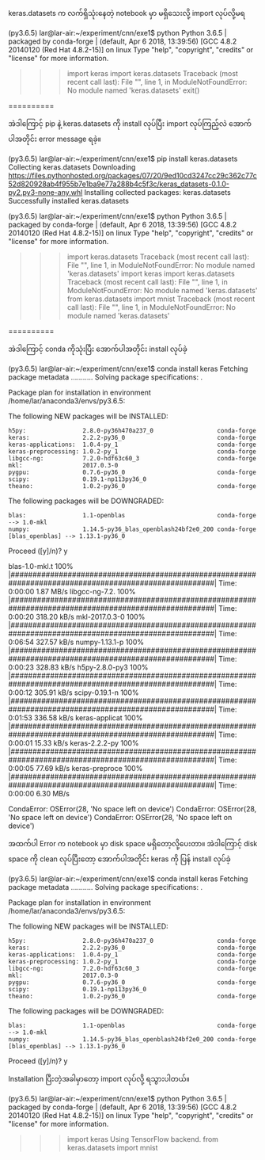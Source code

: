
keras.datasets က လက်ရှိသုံးနေတဲ့ notebook မှာ မရှိသေးလို့ import လုပ်လို့မရ

(py3.6.5) lar@lar-air:~/experiment/cnn/exe1$ python
Python 3.6.5 | packaged by conda-forge | (default, Apr  6 2018, 13:39:56) 
[GCC 4.8.2 20140120 (Red Hat 4.8.2-15)] on linux
Type "help", "copyright", "credits" or "license" for more information.
>>> import keras
>>> import keras.datasets
Traceback (most recent call last):
  File "<stdin>", line 1, in <module>
ModuleNotFoundError: No module named 'keras.datasets'
>>> exit()

==========

အဲဒါကြောင့် pip နဲ့ keras.datasets ကို install လုပ်ပြီး
import လုပ်ကြည့်လဲ အောက်ပါအတိုင်း error message ရခဲ့။

(py3.6.5) lar@lar-air:~/experiment/cnn/exe1$ pip install keras.datasets
Collecting keras.datasets
  Downloading https://files.pythonhosted.org/packages/07/20/9ed10cd3247cc29c362c77c52d820928ab4f955b7e1ba9e77a288b4c5f3c/keras_datasets-0.1.0-py2.py3-none-any.whl
Installing collected packages: keras.datasets
Successfully installed keras.datasets

(py3.6.5) lar@lar-air:~/experiment/cnn/exe1$ python
Python 3.6.5 | packaged by conda-forge | (default, Apr  6 2018, 13:39:56) 
[GCC 4.8.2 20140120 (Red Hat 4.8.2-15)] on linux
Type "help", "copyright", "credits" or "license" for more information.
>>> import keras.datasets
Traceback (most recent call last):
  File "<stdin>", line 1, in <module>
ModuleNotFoundError: No module named 'keras.datasets'
>>> import keras
>>> import keras.datasets
Traceback (most recent call last):
  File "<stdin>", line 1, in <module>
ModuleNotFoundError: No module named 'keras.datasets'
>>> from keras.datasets import mnist
Traceback (most recent call last):
  File "<stdin>", line 1, in <module>
ModuleNotFoundError: No module named 'keras.datasets'

==========

အဲဒါကြောင့် conda ကိုသုံးပြီး အောက်ပါအတိုင်း install လုပ်ခဲ့

(py3.6.5) lar@lar-air:~/experiment/cnn/exe1$ conda install keras
Fetching package metadata ...........
Solving package specifications: .

Package plan for installation in environment /home/lar/anaconda3/envs/py3.6.5:

The following NEW packages will be INSTALLED:

    h5py:                2.8.0-py36h470a237_0                  conda-forge
    keras:               2.2.2-py36_0                          conda-forge
    keras-applications:  1.0.4-py_1                            conda-forge
    keras-preprocessing: 1.0.2-py_1                            conda-forge
    libgcc-ng:           7.2.0-hdf63c60_3                      conda-forge
    mkl:                 2017.0.3-0                                       
    pygpu:               0.7.6-py36_0                          conda-forge
    scipy:               0.19.1-np113py36_0                               
    theano:              1.0.2-py36_0                          conda-forge

The following packages will be DOWNGRADED:

    blas:                1.1-openblas                          conda-forge --> 1.0-mkl      
    numpy:               1.14.5-py36_blas_openblash24bf2e0_200 conda-forge [blas_openblas] --> 1.13.1-py36_0

Proceed ([y]/n)? y

blas-1.0-mkl.t 100% |#######################################################################################################| Time: 0:00:00   1.87 MB/s
libgcc-ng-7.2. 100% |#######################################################################################################| Time: 0:00:20 318.20 kB/s
mkl-2017.0.3-0 100% |#######################################################################################################| Time: 0:06:54 327.57 kB/s
numpy-1.13.1-p 100% |#######################################################################################################| Time: 0:00:23 328.83 kB/s
h5py-2.8.0-py3 100% |#######################################################################################################| Time: 0:00:12 305.91 kB/s
scipy-0.19.1-n 100% |#######################################################################################################| Time: 0:01:53 336.58 kB/s
keras-applicat 100% |#######################################################################################################| Time: 0:00:01  15.33 kB/s
keras-2.2.2-py 100% |#######################################################################################################| Time: 0:00:05  77.69 kB/s
keras-preproce 100% |#######################################################################################################| Time: 0:00:00   6.30 MB/s

CondaError: OSError(28, 'No space left on device')
CondaError: OSError(28, 'No space left on device')
CondaError: OSError(28, 'No space left on device')

အထက်ပါ Error က notebook မှာ disk space မရှိတော့လို့ပေးတာ။
အဲဒါကြောင့် disk space ကို clean လုပ်ပြီးတော့
အောက်ပါအတိုင်း keras ကို ပြန် install လုပ်ခဲ့

(py3.6.5) lar@lar-air:~/experiment/cnn/exe1$ conda install keras
Fetching package metadata ...........
Solving package specifications: .

Package plan for installation in environment /home/lar/anaconda3/envs/py3.6.5:

The following NEW packages will be INSTALLED:

    h5py:                2.8.0-py36h470a237_0                  conda-forge
    keras:               2.2.2-py36_0                          conda-forge
    keras-applications:  1.0.4-py_1                            conda-forge
    keras-preprocessing: 1.0.2-py_1                            conda-forge
    libgcc-ng:           7.2.0-hdf63c60_3                      conda-forge
    mkl:                 2017.0.3-0                                       
    pygpu:               0.7.6-py36_0                          conda-forge
    scipy:               0.19.1-np113py36_0                               
    theano:              1.0.2-py36_0                          conda-forge

The following packages will be DOWNGRADED:

    blas:                1.1-openblas                          conda-forge --> 1.0-mkl      
    numpy:               1.14.5-py36_blas_openblash24bf2e0_200 conda-forge [blas_openblas] --> 1.13.1-py36_0

Proceed ([y]/n)? y

Installation ပြီးတဲ့အခါမှာတော့ import လုပ်လို့ ရသွားပါတယ်။

(py3.6.5) lar@lar-air:~/experiment/cnn/exe1$ python
Python 3.6.5 | packaged by conda-forge | (default, Apr  6 2018, 13:39:56) 
[GCC 4.8.2 20140120 (Red Hat 4.8.2-15)] on linux
Type "help", "copyright", "credits" or "license" for more information.
>>> import keras
Using TensorFlow backend.
>>> from keras.datasets import mnist
>>> 
